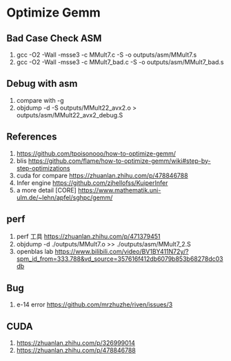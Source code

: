 # Optimize Gemm
## Bad Case Check ASM

1. gcc -O2 -Wall -msse3 -c MMult7.c -S -o outputs/asm/MMult7.s
2. gcc -O2 -Wall -msse3 -c MMult7_bad.c -S -o outputs/asm/MMult7_bad.s

## Debug with asm
1. compare with -g
2. objdump -d -S  outputs/MMult22_avx2.o > outputs/asm/MMult22_avx2_debug.S

## References
1. https://github.com/tpoisonooo/how-to-optimize-gemm/
2. blis https://github.com/flame/how-to-optimize-gemm/wiki#step-by-step-optimizations
3. cuda for compare https://zhuanlan.zhihu.com/p/478846788
4. Infer engine https://github.com/zjhellofss/KuiperInfer
5. a more detail [CORE] https://www.mathematik.uni-ulm.de/~lehn/apfel/sghpc/gemm/

## perf
1. perf 工具 https://zhuanlan.zhihu.com/p/471379451 
2. objdump -d ./outputs/MMult7.o >> ./outputs/asm/MMult7_2.S
3. openblas lab https://www.bilibili.com/video/BV1BY411N72y/?spm_id_from=333.788&vd_source=357616f412db6079b853b68278dc03db

## Bug
1. e-14 error https://github.com/mrzhuzhe/riven/issues/3

## CUDA
1. https://zhuanlan.zhihu.com/p/326999014
2. https://zhuanlan.zhihu.com/p/478846788